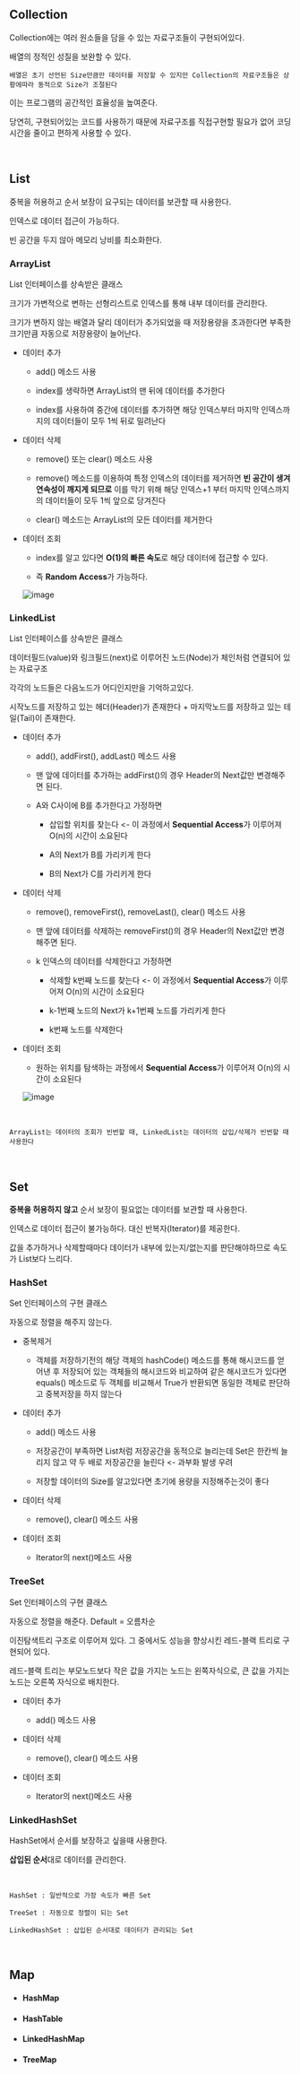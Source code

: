 ## Collection

Collection에는 여러 원소들을 담을 수 있는 자료구조들이 구현되어있다.

배열의 정적인 성질을 보완할 수 있다. 

`배열은 초기 선언된 Size만큼만 데이터를 저장할 수 있지만 Collection의 자료구조들은 상황에따라 동적으로 Size가 조절된다`

이는 프로그램의 공간적인 효율성을 높여준다.

당연히, 구현되어있는 코드를 사용하기 때문에 자료구조를 직접구현할 필요가 없어 코딩시간을 줄이고 편하게 사용할 수 있다.

<br>

## List

중복을 허용하고 순서 보장이 요구되는 데이터를 보관할 때 사용한다.

인덱스로 데이터 접근이 가능하다.

빈 공간을 두지 않아 메모리 낭비를 최소화한다.

### ArrayList

List 인터페이스를 상속받은 클래스

크기가 가변적으로 변하는 선형리스트로 인덱스를 통해 내부 데이터를 관리한다.

크기가 변하지 않는 배열과 달리 데이터가 추가되었을 때 저장용량을 초과한다면 부족한 크기만큼 자동으로 저장용량이 늘어난다.

* 데이터 추가

  * add() 메소드 사용
  
  * index를 생략하면 ArrayList의 맨 뒤에 데이터를 추가한다
  
  * index를 사용하여 중간에 데이터를 추가하면 해당 인덱스부터 마지막 인덱스까지의 데이터들이 모두 1씩 뒤로 밀려난다

* 데이터 삭제

  * remove() 또는 clear() 메소드 사용
  
  * remove() 메소드를 이용하여 특정 인덱스의 데이터를 제거하면 **빈 공간이 생겨 연속성이 깨지게 되므로** 이를 막기 위해 해당 인덱스+1 부터 마지막 인덱스까지의 데이터들이 모두 1씩 앞으로 당겨진다
  
  * clear() 메소드는 ArrayList의 모든 데이터를 제거한다

* 데이터 조회
  
  * index를 알고 있다면 **O(1)의 빠른 속도**로 해당 데이터에 접근할 수 있다.

  * 즉 **Random Access**가 가능하다.

  ![image](https://user-images.githubusercontent.com/48934537/98201825-ee05f500-1f73-11eb-9d50-fb6102e0df2d.png)

### LinkedList

List 인터페이스를 상속받은 클래스

데이터필드(value)와 링크필드(next)로 이루어진 노드(Node)가 체인처럼 연결되어 있는 자료구조

각각의 노드들은 다음노드가 어디인지만을 기억하고있다.

시작노드를 저장하고 있는 헤더(Header)가 존재한다 + 마지막노드를 저장하고 있는 테일(Tail)이 존재한다.

* 데이터 추가

  * add(), addFirst(), addLast() 메소드 사용
  
  * 맨 앞에 데이터를 추가하는 addFirst()의 경우 Header의 Next값만 변경해주면 된다.
  
  * A와 C사이에 B를 추가한다고 가정하면
  
    * 삽입할 위치를 찾는다 <- 이 과정에서 **Sequential Access**가 이루어져 O(n)의 시간이 소요된다
    
    * A의 Next가 B를 가리키게 한다
    
    * B의 Next가 C를 가리키게 한다

* 데이터 삭제

  * remove(), removeFirst(), removeLast(), clear() 메소드 사용
  
  * 맨 앞에 데이터를 삭제하는 removeFirst()의 경우 Header의 Next값만 변경해주면 된다.
  
  * k 인덱스의 데이터를 삭제한다고 가정하면
  
    * 삭제할 k번째 노드를 찾는다 <- 이 과정에서 **Sequential Access**가 이루어져 O(n)의 시간이 소요된다
    
    * k-1번째 노드의 Next가 k+1번째 노드를 가리키게 한다
    
    * k번째 노드를 삭제한다

* 데이터 조회

  * 원하는 위치를 탐색하는 과정에서 **Sequential Access**가 이루어져 O(n)의 시간이 소요된다
  
  ![image](https://user-images.githubusercontent.com/48934537/98201825-ee05f500-1f73-11eb-9d50-fb6102e0df2d.png)

<br>

```
ArrayList는 데이터의 조회가 빈번할 때, LinkedList는 데이터의 삽입/삭제가 빈번할 때 사용한다
```

<br>

## Set

**중복을 허용하지 않고** 순서 보장이 필요없는 데이터를 보관할 때 사용한다.

인덱스로 데이터 접근이 불가능하다. 대신 반복자(Iterator)를 제공한다.

값을 추가하거나 삭제할때마다 데이터가 내부에 있는지/없는지를 판단해야하므로 속도가 List보다 느리다.

### HashSet

Set 인터페이스의 구현 클래스

자동으로 정렬을 해주지 않는다.

* 중복제거

  * 객체를 저장하기전의 해당 객체의 hashCode() 메소드를 통해 해시코드를 얻어낸 후 저장되어 있는 객체들의 해시코드와 비교하여 같은 해시코드가 있다면 equals() 메소드로
  두 객체를 비교해서 True가 반환되면 동일한 객체로 판단하고 중복저장을 하지 않는다
  
* 데이터 추가

  * add() 메소드 사용

  * 저장공간이 부족하면 List처럼 저장공간을 동적으로 늘리는데 Set은 한칸씩 늘리지 않고 약 두 배로 저장공간을 늘린다 <- 과부화 발생 우려
  
  * 저장할 데이터의 Size를 알고있다면 초기에 용량을 지정해주는것이 좋다
  
* 데이터 삭제

  * remove(), clear() 메소드 사용
  
* 데이터 조회

  * Iterator의 next()메소드 사용
 
### TreeSet

Set 인터페이스의 구현 클래스

자동으로 정렬을 해준다. Default = 오름차순

이진탐색트리 구조로 이루어져 있다. 그 중에서도 성능을 향상시킨 레드-블랙 트리로 구현되어 있다.

레드-블랙 트리는 부모노드보다 작은 값을 가지는 노드는 왼쪽자식으로, 큰 값을 가지는 노드는 오른쪽 자식으로 배치한다.
  
* 데이터 추가

  * add() 메소드 사용
  
* 데이터 삭제

  * remove(), clear() 메소드 사용
  
* 데이터 조회

  * Iterator의 next()메소드 사용

### LinkedHashSet

HashSet에서 순서를 보장하고 싶을때 사용한다.

**삽입된 순서**대로 데이터를 관리한다.

<br>

```
HashSet : 일반적으로 가장 속도가 빠른 Set

TreeSet : 자동으로 정렬이 되는 Set
 
LinkedHashSet : 삽입된 순서대로 데이터가 관리되는 Set
```

<br>

## Map

 * #### HashMap
 
 * #### HashTable
 
 * #### LinkedHashMap
 
 * #### TreeMap
